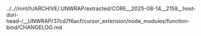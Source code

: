 ../..//mnt/h/ARCHIVE/.UNWRAP/extracted/CORE__2025-08-14__2159__host-duri-head-/__UNWRAP/37cd7f6acf/cursor_extension/node_modules/function-bind/CHANGELOG.md